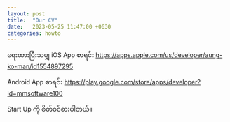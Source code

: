 ```yaml
---
layout: post
title:  "Our CV"
date:   2023-05-25 11:47:00 +0630
categories: howto
---
```


ရေးထားပြီးသမျှ 
iOS App စာရင်း
https://apps.apple.com/us/developer/aung-ko-man/id1554897295


Android App စာရင်း
https://play.google.com/store/apps/developer?id=mmsoftware100


Start Up ကို စိတ်ဝင်စားပါတယ်။
